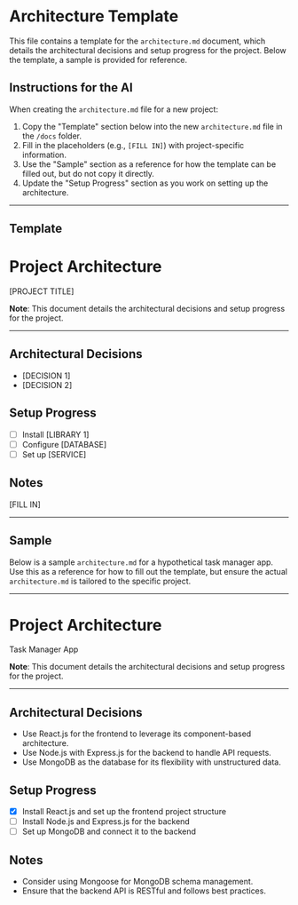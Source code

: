 # Architecture Template

This file contains a template for the `architecture.md` document, which details the architectural decisions and setup progress for the project. Below the template, a sample is provided for reference.

## Instructions for the AI

When creating the `architecture.md` file for a new project:

1. Copy the "Template" section below into the new `architecture.md` file in the `/docs` folder.
2. Fill in the placeholders (e.g., `[FILL IN]`) with project-specific information.
3. Use the "Sample" section as a reference for how the template can be filled out, but do not copy it directly.
4. Update the "Setup Progress" section as you work on setting up the architecture.

---

## Template

# Project Architecture

[PROJECT TITLE]

**Note**: This document details the architectural decisions and setup progress for the project.

---

## Architectural Decisions
<!-- AI: List the key architectural choices, such as stacks, libraries, databases, etc. -->
- [DECISION 1]
- [DECISION 2]

## Setup Progress
<!-- AI: Use this section to log the setup steps, marking them as [ ] to do or [x] done -->
- [ ] Install [LIBRARY 1]
- [ ] Configure [DATABASE]
- [ ] Set up [SERVICE]

## Notes
<!-- AI: Add any additional notes or considerations -->
[FILL IN]

---

## Sample

Below is a sample `architecture.md` for a hypothetical task manager app. Use this as a reference for how to fill out the template, but ensure the actual `architecture.md` is tailored to the specific project.

---

# Project Architecture

Task Manager App

**Note**: This document details the architectural decisions and setup progress for the project.

---

## Architectural Decisions
- Use React.js for the frontend to leverage its component-based architecture.
- Use Node.js with Express.js for the backend to handle API requests.
- Use MongoDB as the database for its flexibility with unstructured data.

## Setup Progress
- [x] Install React.js and set up the frontend project structure
- [ ] Install Node.js and Express.js for the backend
- [ ] Set up MongoDB and connect it to the backend

## Notes
- Consider using Mongoose for MongoDB schema management.
- Ensure that the backend API is RESTful and follows best practices.